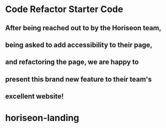 # Code Refactor Starter Code
## After being reached out to by the Horiseon team,
## being asked to add accessibility to their page,
## and refactoring the page, we are happy to 
## present this brand new feature to their team's
## excellent website!
# horiseon-landing
